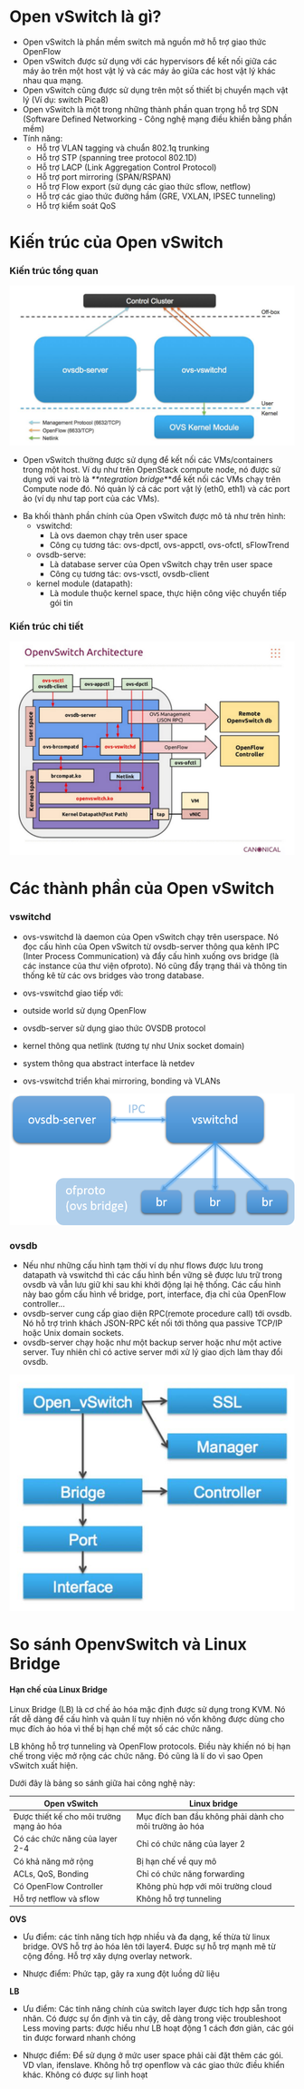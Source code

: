 # Open vSwitch là gì?
* Open vSwitch là phần mềm switch mã nguồn mở hỗ trợ giao thức OpenFlow
* Open vSwitch được sử dụng với các hypervisors để kết nối giữa các máy ảo trên một host vật lý và các máy ảo giữa các host vật lý khác nhau qua mạng.
* Open vSwitch cũng được sử dụng trên một số thiết bị chuyển mạch vật lý (Ví dụ: switch Pica8)
* Open vSwitch là một trong những thành phần quan trọng hỗ trợ SDN (Software Defined Networking - Công nghệ mạng điều khiển bằng phần mềm)
* Tính năng:
  * Hỗ trợ VLAN tagging và chuẩn 802.1q trunking
  * Hỗ trợ STP (spanning tree protocol 802.1D)
  * Hỗ trợ LACP (Link Aggregation Control Protocol)
  * Hỗ trợ port mirroring (SPAN/RSPAN)
  * Hỗ trợ Flow export (sử dụng các giao thức sflow, netflow)
  * Hỗ trợ các giao thức đường hầm (GRE, VXLAN, IPSEC tunneling)
  * Hỗ trợ kiểm soát QoS
  
# Kiến trúc của Open vSwitch
### Kiến trúc tổng quan

![](https://raw.githubusercontent.com/bizflycloud/internship-0719/master/quanlm1999/pic/ovs_arch.jpg)

* Open vSwitch thường được sử dụng để kết nối các VMs/containers trong một host. Ví dụ như trên OpenStack compute node, nó được sử dụng với vai trò là _**ntegration bridge_**để kết nối các VMs chạy trên Compute node đó. Nó quản lý cả các port vật lý (eth0, eth1) và các port ảo (ví dụ như tap port của các VMs).
- Ba khối thành phần chính của Open vSwitch được mô tả như trên hình:
  * vswitchd:
    - Là ovs daemon chạy trên user space
    - Công cụ tương tác: ovs-dpctl, ovs-appctl, ovs-ofctl, sFlowTrend
  - ovsdb-serve:
    - Là database server của Open vSwitch chạy trên user space
    - Công cụ tương tác: ovs-vsctl, ovsdb-client
  - kernel module (datapath):
    - Là module thuộc kernel space, thực hiện công việc chuyển tiếp gói tin

### Kiến trúc chi tiết

![](https://raw.githubusercontent.com/bizflycloud/internship-0719/master/quanlm1999/pic/ovs-arch.png)

# Các thành phần của Open vSwitch

### vswitchd
*   ovs-vswitchd là daemon của Open vSwitch chạy trên userspace. Nó đọc cấu hình của Open vSwitch từ ovsdb-server thông qua kênh IPC (Inter Process Communication) và đẩy cấu hình xuống ovs bridge (là các instance của thư viện ofproto). Nó cũng đẩy trạng thái và thông tin thống kê từ các ovs bridges vào trong database.

*   ovs-vswitchd giao tiếp với:
  * outside world sử dụng OpenFlow
  * ovsdb-server sử dụng giao thức OVSDB protocol
  * kernel thông qua netlink (tương tự như Unix socket domain)
  * system thông qua abstract interface là netdev
- ovs-vswitchd triển khai mirroring, bonding và VLANs
  
![](https://raw.githubusercontent.com/bizflycloud/internship-0719/master/quanlm1999/pic/vswitchd_ovsdb_ofproto.png)

### ovsdb
* Nếu như những cấu hình tạm thời ví dụ như flows được lưu trong datapath và vswitchd thì các cấu hình bền vững sẽ được lưu trữ trong ovsdb và vẫn lưu giữ khi sau khi khởi động lại hệ thống. Các cấu hình này bao gồm cấu hình về bridge, port, interface, địa chỉ của OpenFlow controller...
*   ovsdb-server cung cấp giao diện RPC(remote procedure call) tới ovsdb. Nó hỗ trợ trình khách JSON-RPC kết nối tới thông qua passive TCP/IP hoặc Unix domain sockets.
*   ovsdb-server chạy hoặc như một backup server hoặc như một active server. Tuy nhiên chỉ có active server mới xử lý giao dịch làm thay đổi ovsdb.

![](https://raw.githubusercontent.com/bizflycloud/internship-0719/master/quanlm1999/pic/ovsdb_tables.jpg)

# So sánh OpenvSwitch và Linux Bridge

#### Hạn chế của Linux Bridge

Linux Bridge (LB) là cơ chế ảo hóa mặc định được sử dụng trong KVM. Nó rất dễ dàng để cấu hình và quản lí tuy nhiên nó vốn không được dùng cho mục đích ảo hóa vì thế bị hạn chế một số các chức năng.

LB không hỗ trợ tunneling và OpenFlow protocols. Điều này khiến nó bị hạn chế trong việc mở rộng các chức năng. Đó cũng là lí do vì sao  Open vSwitch xuất hiện.

Dưới đây là bảng so sánh giữa hai công nghệ này:

| Open vSwitch | Linux bridge |
|--------------|--------------|
| Được thiết kế cho môi trường mạng ảo hóa | Mục đích ban đầu không phải dành cho môi trường ảo hóa |
| Có các chức năng của layer 2-4 | Chỉ có chức năng của layer 2 |
| Có khả năng mở rộng | Bị hạn chế về quy mô |
| ACLs, QoS, Bonding | Chỉ có chức năng forwarding |
| Có OpenFlow Controller | Không phù hợp với môi trường cloud |
| Hỗ trợ netflow và sflow | Không hỗ trợ tunneling |

**OVS**

- Ưu điểm: các tính năng tích hợp nhiều và đa dạng, kế thừa từ linux bridge. OVS hỗ trợ ảo hóa lên tới layer4. Được sự hỗ trợ mạnh mẽ từ cộng đồng. Hỗ trợ xây dựng overlay network.

- Nhược điểm: Phức tạp, gây ra xung đột luồng dữ liệu

**LB**

- Ưu điểm:
Các tính năng chính của switch layer được tích hợp sẵn trong nhân. Có được sự ổn định và tin cậy, dễ dàng trong việc troubleshoot
Less moving parts: được hiểu như LB hoạt động 1 cách đơn giản, các gói tin được forward nhanh chóng

- Nhược điểm:
Để sử dụng ở mức user space phải cài đặt thêm các gói. VD vlan, ifenslave. Không hỗ trợ openflow và các giao thức điều khiển khác.
Không có được sự linh hoạt

